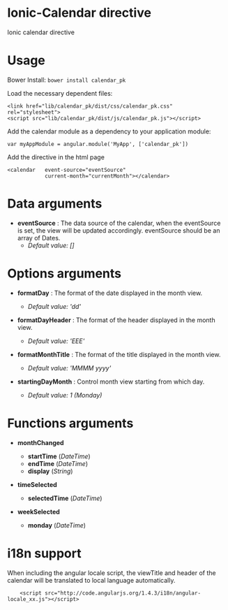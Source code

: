 # Ionic-Calendar directive

Ionic calendar directive

# Usage

Bower Install: `bower install calendar_pk`

Load the necessary dependent files:

    <link href="lib/calendar_pk/dist/css/calendar_pk.css" rel="stylesheet">
    <script src="lib/calendar_pk/dist/js/calendar_pk.js"></script>

Add the calendar module as a dependency to your application module:

    var myAppModule = angular.module('MyApp', ['calendar_pk'])

Add the directive in the html page

    <calendar   event-source="eventSource"
                current-month="currentMonth"></calendar>

# Data arguments
* **eventSource** : The data source of the calendar, when the eventSource is set, the view will be updated accordingly. eventSource should be an array of Dates.
    * *Default value: []*

# Options arguments
* **formatDay** : The format of the date displayed in the month view.
    * *Default value: 'dd'*

* **formatDayHeader** : The format of the header displayed in the month view.
    * *Default value: 'EEE'*

* **formatMonthTitle** : The format of the title displayed in the month view.
    * *Default value: 'MMMM yyyy'*

* **startingDayMonth** : Control month view starting from which day.
    * *Default value: 1 (Monday)*

# Functions arguments
* **monthChanged**
    * **startTime** (*DateTime*)
    * **endTime** (*DateTime*)
    * **display** (*String*)

* **timeSelected**
    * **selectedTime** (*DateTime*)

* **weekSelected**
    * **monday** (*DateTime*)


<!-- # Events

* changeDate
When receiving this event, the calendar will move the current view to previous or next range.
Parameter: direction
1 - Forward
-1 - Backward

        $scope.$broadcast('changeDate', 1);

* eventSourceChanged
This event is only needed when you manually modify the element in the eventSource array.
Parameter: value
The whole event source object

        $scope.$broadcast('eventSourceChanged',$scope.eventSource); -->

# i18n support
When including the angular locale script, the viewTitle and header of the calendar will be translated to local language automatically.

        <script src="http://code.angularjs.org/1.4.3/i18n/angular-locale_xx.js"></script>
